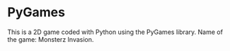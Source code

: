 # PyGames
This is a 2D game coded with Python using the PyGames library.
Name of the game: Monsterz Invasion.
